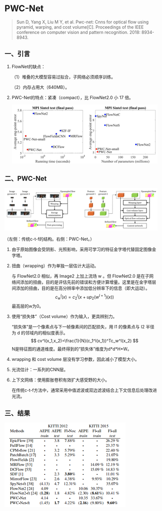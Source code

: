 # PWC-Net

> Sun D, Yang X, Liu M Y, et al. Pwc-net: Cnns for optical flow using pyramid, warping, and cost volume[C]. Proceedings of the IEEE conference on computer vision and pattern recognition. 2018: 8934-8943.

## 一、引言

1. FlowNet的缺点：

   （1）堆叠的大模型容易过拟合，子网络必须顺序训练。

   （2）内存占用大（640MB）。

2. PWC-Net的特点：紧凑（compact），比 FlowNet2.0 小 17 倍。

   ![71](images\71.png)

## 二、PWC-Net

![72](images\72.png)

（左侧：传统c-t-f的结构。右侧：PWC-Net。）

1. 由于原始图像会受阴影、光照影响，采用可学习的特征金字塔代替固定图像金字塔。

2. 扭曲（wrapping）作为单独一层估计大运动。

   与 FlowNet2.0 相似，再 Image2 上加上流场 w 。但 FlowNet2.0 是在子网络间添加的扭曲，目的是评估先前的错误和方便计算增量。这里是在金字塔层间添加的扭曲，目的是在高分辨率中添加低分辨率下的信息（即大运动）。
   $$
   c_w^l(x)=c_2^l(x+up_2(w^{l+1})(x))
   $$
   最高层的w为0。

3. 使用“损失体”（Cost volume）作为输入，更具辨别力。

   “损失体”是一个像素点与下一帧像素间的匹配损失，用 I1 的像素点与 I2 半径为 d 的邻域内的相似度表示。
   $$
   cv^l(x_1,x_2)=\frac{1}{N}(c_1^l(x_1))^Tc_w^l(x_2)
   $$
   N是特征图的通道维度。最终得到的“损失体”维度为d\*d\*H\*W。

4. wrapping 和 cost volume 层没有学习参数，因此减小了模型大小。

5. 光流估计：一系列的CNN层。

6. 上下文网络：使用膨胀卷积有效扩大感受野的大小。

   在传统c-t-f方法中，通常采用中值滤波或双边滤波结合上下文信息后处理改进光流。

## 三、结果

![73](images\73.png)